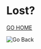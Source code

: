 # Lost?
 [GO HOME](/)


![Go Back](https://apod.nasa.gov/apod/image/2110/ArcsOfLightAndDust1024.jpg)
